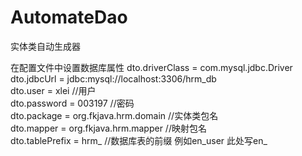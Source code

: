 # AutomateDao
实体类自动生成器

在配置文件中设置数据库属性
dto.driverClass = com.mysql.jdbc.Driver    
dto.jdbcUrl = jdbc:mysql://localhost:3306/hrm_db   
dto.user = xlei    //用户   
dto.password = 003197   //密码   
dto.package = org.fkjava.hrm.domain //实体类包名   
dto.mapper = org.fkjava.hrm.mapper  //映射包名   
dto.tablePrefix = hrm_            //数据库表的前缀  例如en_user  此处写en_   
  
